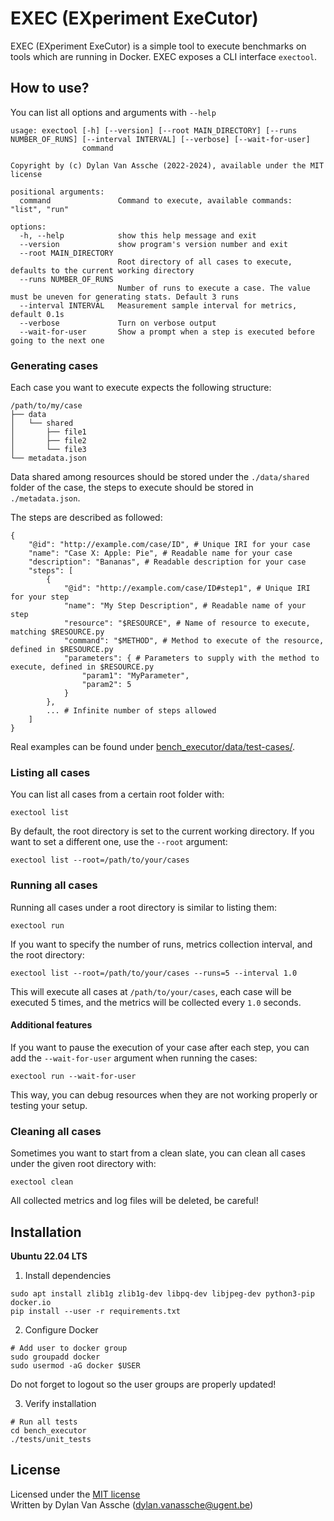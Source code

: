 # EXEC (EXperiment ExeCutor)

EXEC (EXperiment ExeCutor) is a simple tool to execute benchmarks
on tools which are running in Docker. EXEC exposes a CLI interface `exectool`.

## How to use?

You can list all options and arguments with `--help`

```
usage: exectool [-h] [--version] [--root MAIN_DIRECTORY] [--runs NUMBER_OF_RUNS] [--interval INTERVAL] [--verbose] [--wait-for-user]
                command

Copyright by (c) Dylan Van Assche (2022-2024), available under the MIT license

positional arguments:
  command               Command to execute, available commands: "list", "run"

options:
  -h, --help            show this help message and exit
  --version             show program's version number and exit
  --root MAIN_DIRECTORY
                        Root directory of all cases to execute, defaults to the current working directory
  --runs NUMBER_OF_RUNS
                        Number of runs to execute a case. The value must be uneven for generating stats. Default 3 runs
  --interval INTERVAL   Measurement sample interval for metrics, default 0.1s
  --verbose             Turn on verbose output
  --wait-for-user       Show a prompt when a step is executed before going to the next one
```

### Generating cases

Each case you want to execute expects the following structure:

```
/path/to/my/case
├── data
│   └── shared
│       ├── file1
│       ├── file2
│       └── file3
└── metadata.json
```

Data shared among resources should be stored under the `./data/shared` folder
of the case, the steps to execute should be stored in `./metadata.json`.

The steps are described as followed:

```
{
    "@id": "http://example.com/case/ID", # Unique IRI for your case
    "name": "Case X: Apple: Pie", # Readable name for your case
    "description": "Bananas", # Readable description for your case
    "steps": [
        {
            "@id": "http://example.com/case/ID#step1", # Unique IRI for your step
            "name": "My Step Description", # Readable name of your step
            "resource": "$RESOURCE", # Name of resource to execute, matching $RESOURCE.py
            "command": "$METHOD", # Method to execute of the resource, defined in $RESOURCE.py
            "parameters": { # Parameters to supply with the method to execute, defined in $RESOURCE.py
                "param1": "MyParameter",
                "param2": 5
            }
        },
        ... # Infinite number of steps allowed
    ]
}
```

Real examples can be found under [bench_executor/data/test-cases/](bench_executor/data/test-cases/).

### Listing all cases

You can list all cases from a certain root folder with:

```
exectool list
```

By default, the root directory is set to the current working directory.
If you want to set a different one, use the `--root` argument:

```
exectool list --root=/path/to/your/cases
```

### Running all cases

Running all cases under a root directory is similar to listing them:

```
exectool run
```

If you want to specify the number of runs, metrics collection interval, 
and the root directory:

```
exectool list --root=/path/to/your/cases --runs=5 --interval 1.0
```

This will execute all cases at `/path/to/your/cases`,
each case will be executed 5 times,
and the metrics will be collected every `1.0` seconds.

#### Additional features

If you want to pause the execution of your case after each step,
you can add the `--wait-for-user` argument when running the cases:

```
exectool run --wait-for-user
```

This way, you can debug resources when they are not working properly or testing
your setup.

### Cleaning all cases

Sometimes you want to start from a clean slate, you can clean all cases under 
the given root directory with:

```
exectool clean
```

All collected metrics and log files will be deleted, be careful!

## Installation

**Ubuntu 22.04 LTS**

1. Install dependencies

```
sudo apt install zlib1g zlib1g-dev libpq-dev libjpeg-dev python3-pip docker.io
pip install --user -r requirements.txt
```

2. Configure Docker

```
# Add user to docker group
sudo groupadd docker
sudo usermod -aG docker $USER
```

Do not forget to logout so the user groups are properly updated!

3. Verify installation

```
# Run all tests
cd bench_executor
./tests/unit_tests
```

## License

Licensed under the [MIT license](./LICENSE)<br>
Written by Dylan Van Assche (dylan.vanassche@ugent.be)
